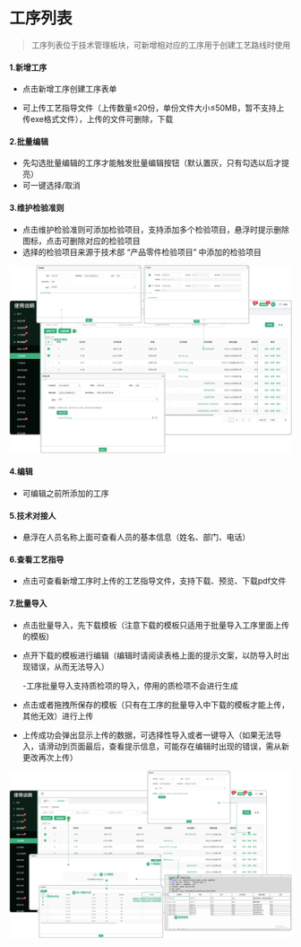 # 工序列表

> 工序列表位于技术管理板块，可新增相对应的工序用于创建工艺路线时使用
#### 1.新增工序
* 点击新增工序创建工序表单

* 可上传工艺指导文件（上传数量≤20份，单份文件大小≤50MB，暂不支持上传exe格式文件），上传的文件可删除，下载

#### 2.批量编辑
* 先勾选批量编辑的工序才能触发批量编辑按钮（默认置灰，只有勾选以后才提亮）
* 可一键选择/取消


#### 3.维护检验准则
* 点击维护检验准则可添加检验项目，支持添加多个检验项目，悬浮时提示删除图标，点击可删除对应的检验项目
* 选择的检验项目来源于技术部 “产品零件检验项目” 中添加的检验项目


![如图所示](../file/gx.png)



#### 4.编辑
* 可编辑之前所添加的工序



#### 5.技术对接人
* 悬浮在人员名称上面可查看人员的基本信息（姓名、部门、电话）



#### 6.查看工艺指导
* 点击可查看新增工序时上传的工艺指导文件，支持下载、预览、下载pdf文件



#### 7.批量导入

* 点击批量导入，先下载模板（注意下载的模板只适用于批量导入工序里面上传的模板)

* 点开下载的模板进行编辑（编辑时请阅读表格上面的提示文案，以防导入时出现错误，从而无法导入）

  -工序批量导入支持质检项的导入，停用的质检项不会进行生成

* 点击或者拖拽所保存的模板（只有在工序的批量导入中下载的模板才能上传，其他无效）进行上传

* 上传成功会弹出显示上传的数据，可选择性导入或者一键导入（如果无法导入，请滑动到页面最后，查看提示信息，可能存在编辑时出现的错误，需从新更改再次上传）


![如图所示](../file/gx2.png)
